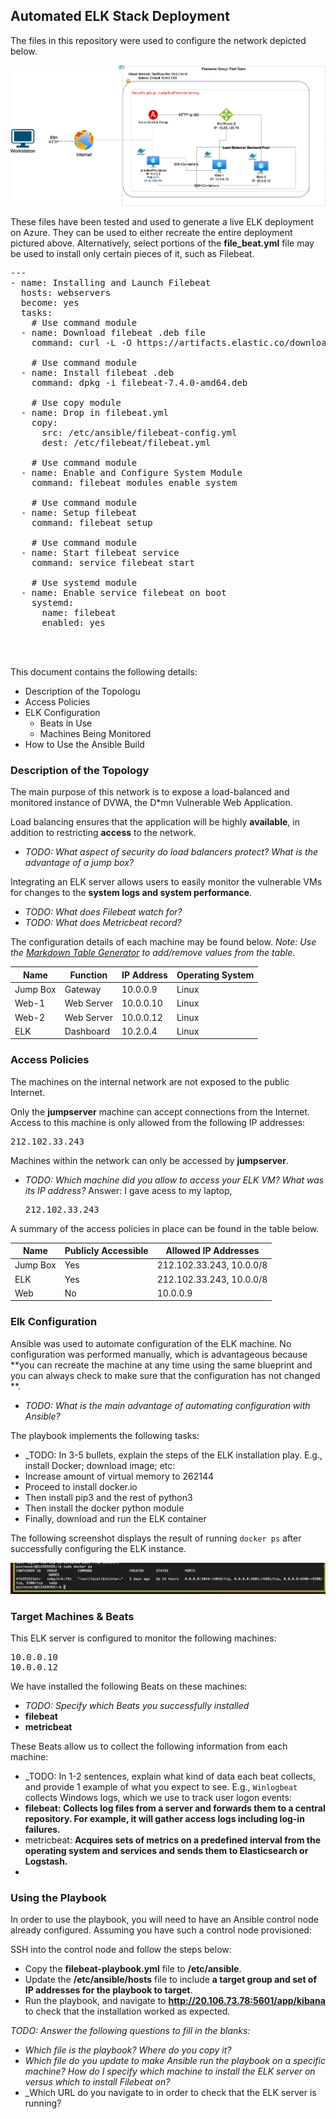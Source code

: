 ## Automated ELK Stack Deployment

The files in this repository were used to configure the network depicted below.

![NETWORK_DIAGRAM](Diagrams/NETWORK_DIAGRAM.png)

These files have been tested and used to generate a live ELK deployment on Azure. They can be used to either recreate the entire deployment pictured above. Alternatively, select portions of the **file_beat.yml** file may be used to install only certain pieces of it, such as Filebeat.

<pre>
---
- name: Installing and Launch Filebeat
  hosts: webservers
  become: yes
  tasks:
    # Use command module
  - name: Download filebeat .deb file
    command: curl -L -O https://artifacts.elastic.co/downloads/beats/filebeat/filebeat-7.4.0-amd64.deb

    # Use command module
  - name: Install filebeat .deb
    command: dpkg -i filebeat-7.4.0-amd64.deb

    # Use copy module
  - name: Drop in filebeat.yml
    copy:
      src: /etc/ansible/filebeat-config.yml
      dest: /etc/filebeat/filebeat.yml

    # Use command module
  - name: Enable and Configure System Module
    command: filebeat modules enable system

    # Use command module
  - name: Setup filebeat
    command: filebeat setup

    # Use command module
  - name: Start filebeat service
    command: service filebeat start

    # Use systemd module
  - name: Enable service filebeat on boot
    systemd:
      name: filebeat
      enabled: yes



</pre>

This document contains the following details:
- Description of the Topologu
- Access Policies
- ELK Configuration
  - Beats in Use
  - Machines Being Monitored
- How to Use the Ansible Build


### Description of the Topology

The main purpose of this network is to expose a load-balanced and monitored instance of DVWA, the D*mn Vulnerable Web Application.

Load balancing ensures that the application will be highly **available**, in addition to restricting **access** to the network.
- _TODO: What aspect of security do load balancers protect? What is the advantage of a jump box?_

Integrating an ELK server allows users to easily monitor the vulnerable VMs for changes to the **system logs and system performance**.
- _TODO: What does Filebeat watch for?_
- _TODO: What does Metricbeat record?_

The configuration details of each machine may be found below.
_Note: Use the [Markdown Table Generator](http://www.tablesgenerator.com/markdown_tables) to add/remove values from the table_.

| Name     | Function | IP Address | Operating System |
|----------|----------|------------|------------------|
| Jump Box | Gateway  | 10.0.0.9   | Linux            |
| Web-1    |Web Server| 10.0.0.10  | Linux            |                  
| Web-2    |Web Server| 10.0.0.12  | Linux            |                  
| ELK      |Dashboard | 10.2.0.4   | Linux            |                  

### Access Policies

The machines on the internal network are not exposed to the public Internet. 

Only the **jumpserver** machine can accept connections from the Internet. Access to this machine is only allowed from the following IP addresses:
<pre>
212.102.33.243
</pre>

Machines within the network can only be accessed by **jumpserver**.
- _TODO: Which machine did you allow to access your ELK VM? What was its IP address?_
Answer: I gave acess to my laptop, <pre>
212.102.33.243
</pre>


A summary of the access policies in place can be found in the table below.

| Name     | Publicly Accessible | Allowed IP Addresses |
|----------|---------------------|----------------------|
| Jump Box | Yes                 |212.102.33.243, 10.0.0/8|
| ELK      | Yes                 |212.102.33.243, 10.0.0/8|                  
| Web      | No                  |10.0.0.9|                       

### Elk Configuration

Ansible was used to automate configuration of the ELK machine. No configuration was performed manually, which is advantageous because **you can recreate the machine at any time using the same blueprint and you can always check to make sure that the configuration has not changed **.
- _TODO: What is the main advantage of automating configuration with Ansible?_

The playbook implements the following tasks:
- _TODO: In 3-5 bullets, explain the steps of the ELK installation play. E.g., install Docker; download image; etc:
- Increase amount of virtual memory to 262144
- Proceed to install docker.io 
- Then install pip3 and the rest of python3
- Then install the docker python module
- Finally, download and run the ELK container

The following screenshot displays the result of running `docker ps` after successfully configuring the ELK instance.

![Docker_output](Images/docker_ps_output.png)

### Target Machines & Beats
This ELK server is configured to monitor the following machines:
<pre>
10.0.0.10
10.0.0.12
</pre>

We have installed the following Beats on these machines:
- _TODO: Specify which Beats you successfully installed_
- **filebeat** 
- **metricbeat**

These Beats allow us to collect the following information from each machine:
- _TODO: In 1-2 sentences, explain what kind of data each beat collects, and provide 1 example of what you expect to see. E.g., `Winlogbeat` collects Windows logs, which we use to track user logon events:
- **filebeat: Collects log files from a server and forwards them to a central repository. For example, it will gather access logs including log-in failures.**
- metricbeat: **Acquires sets of metrics on a predefined interval from the operating system and services and sends them to Elasticsearch or Logstash.**
- 
### Using the Playbook
In order to use the playbook, you will need to have an Ansible control node already configured. Assuming you have such a control node provisioned: 

SSH into the control node and follow the steps below:
- Copy the **filebeat-playbook.yml** file to **/etc/ansible**.
- Update the **/etc/ansible/hosts** file to include **a target group and set of IP addresses for the playbook to target**.
- Run the playbook, and navigate to **http://20.106.73.78:5601/app/kibana** to check that the installation worked as expected.

_TODO: Answer the following questions to fill in the blanks:_
- _Which file is the playbook? Where do you copy it?_
- _Which file do you update to make Ansible run the playbook on a specific machine? How do I specify which machine to install the ELK server on versus which to install Filebeat on?_
- _Which URL do you navigate to in order to check that the ELK server is running?


